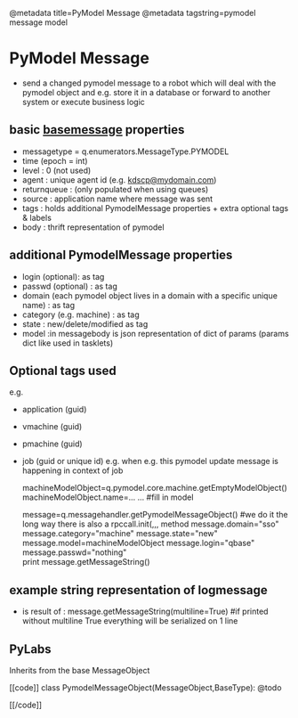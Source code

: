 @metadata title=PyModel Message
@metadata tagstring=pymodel message model

[basemsg]: /#/Components/BaseMsg


# PyModel Message

* send a changed pymodel message to a robot which will deal with the pymodel object and e.g. store it in a database or forward to another system or execute business logic


## basic [basemessage][basemsg] properties

* messagetype = q.enumerators.MessageType.PYMODEL
* time (epoch = int)
* level : 0 (not used)
* agent : unique agent id (e.g. kdscp@mydomain.com)
* returnqueue : (only populated when using queues)
* source : application name where message was sent
* tags : holds additional PymodelMessage properties + extra optional tags & labels
* body : thrift representation of pymodel


## additional PymodelMessage properties

* login (optional): as tag
* passwd (optional) : as tag
* domain (each pymodel object lives in a domain with a specific unique name) : as tag
* category (e.g. machine) : as tag
* state : new/delete/modified as tag
* model :in messagebody is json representation of dict of params (params dict like used in tasklets)


## Optional tags used

e.g.
* application (guid)
* vmachine (guid)
* pmachine (guid)
* job (guid or unique id) e.g. when e.g. this pymodel update message is happening in context of job


    machineModelObject=q.pymodel.core.machine.getEmptyModelObject()
    machineModelObject.name=...
    ... #fill in model
    
    message=q.messagehandler.getPymodelMessageObject()
    #we do it the long way there is also a rpccall.init(,,, method
    message.domain="sso"
    message.category="machine"
    message.state="new"
    message.model=machineModelObject
    message.login="qbase"
    message.passwd="nothing"                    
    print message.getMessageString()


## example string representation of logmessage

* is result of : message.getMessageString(multiline=True)  #if printed without multiline True everything will be serialized on 1 line


## PyLabs

Inherits from the base MessageObject

[[code]]
class PymodelMessageObject(MessageObject,BaseType):
   @todo

[[/code]]
